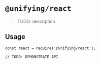 # `@unifying/react`

> TODO: description

## Usage

```
const react = require('@unifying/react');

// TODO: DEMONSTRATE API
```
